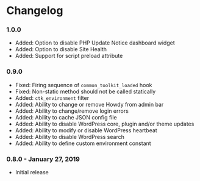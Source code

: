 # Changelog

### 1.0.0

- Added: Option to disable PHP Update Notice dashboard widget
- Added: Option to disable Site Health
- Added: Support for script preload attribute

### 0.9.0

- Fixed: Firing sequence of `common_toolkit_loaded` hook
- Fixed: Non-static method should not be called statically
- Added: `ctk_environment` filter
- Added: Ability to change or remove Howdy from admin bar
- Added: Ability to change/remove login errors
- Added: Ability to cache JSON config file
- Added: Ability to disable WordPress core, plugin and/or theme updates
- Added: Ability to modify or disable WordPress heartbeat
- Added: Ability to disable WordPress search
- Added: Ability to define custom environment constant

### 0.8.0 - January 27, 2019

- Initial release